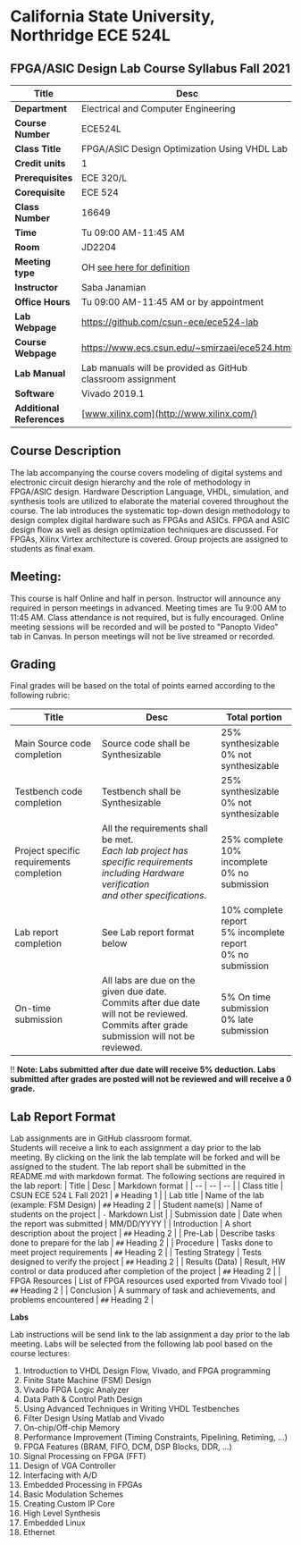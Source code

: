 # California State University, Northridge ECE 524L
## FPGA/ASIC Design Lab Course Syllabus Fall 2021

| Title |  Desc |
| -- | -- |
| **Department** | Electrical and Computer Engineering |
| **Course Number** | ECE524L |
| **Class Title** | FPGA/ASIC Design Optimization Using VHDL Lab |
| **Credit units** | 1 |
| **Prerequisites** | ECE 320/L |
| **Corequisite** | ECE 524 |
| **Class Number** | 16649 |
| **Time** | Tu 09:00 AM-11:45 AM |
| **Room** | JD2204 |
| **Meeting type** | OH [see here for definition](https://catalog.csun.edu/policies/online-course-designations/) |
| **Instructor** | Saba Janamian |
| **Office Hours** | Tu 09:00 AM-11:45 AM or by appointment |
| **Lab Webpage** | https://github.com/csun-ece/ece524-lab |
| **Course Webpage** | https://www.ecs.csun.edu/~smirzaei/ece524.html |
| **Lab Manual** | Lab manuals will be provided as GitHub classroom assignment |
| **Software** | Vivado 2019.1 |
| **Additional References** | [www.xilinx.com](http://www.xilinx.com/) |

## Course Description

The lab accompanying the course covers modeling of digital systems and electronic circuit design hierarchy and the role of methodology in FPGA/ASIC design.  Hardware Description Language, VHDL, simulation, and synthesis tools are utilized to elaborate the material covered throughout the course. The lab introduces the systematic top-down design methodology to design complex digital hardware such as FPGAs and ASICs.  FPGA and ASIC design flow as well as design optimization techniques are discussed.  For FPGAs, Xilinx Virtex architecture is covered. Group projects are assigned to students as final exam.

## Meeting:

This course is half Online and half in person. Instructor will announce any required in person meetings in advanced.
Meeting times are Tu 9:00 AM to 11:45 AM. Class attendance is not required, but is fully encouraged.
Online meeting sessions will be recorded and will be posted to "Panopto Video" tab in Canvas.
In person meetings will not be live streamed or recorded.

## Grading

Final grades will be based on the total of points earned according to the following rubric:

| Title | Desc | Total portion |
| -- | -- | -- |
| Main Source code completion | Source code shall be Synthesizable | 25% synthesizable<br/> 0% not synthesizable | 
| Testbench code completion | Testbench shall be Synthesizable | 25% synthesizable<br/> 0% not synthesizable | 
| Project specific requirements completion | All the requirements shall be met.<br/>*Each lab project has specific requirements including Hardware verification<br/>and other specifications.*| 25% complete<br/> 10% incomplete </br> 0% no submission |
| Lab report completion | See Lab report format below | 10% complete report<br/> 5% incomplete report<br/> 0% no submission |
| On-time submission | All labs are due on the given due date.<br/>Commits after due date will not be reviewed.<br/>Commits after grade submission will not be reviewed. | 5% On time submission<br/> 0% late submission |

:bangbang: **Note: Labs submitted after due date will receive 5% deduction. Labs submitted after grades are posted will not be reviewed and will receive a 0 grade.**

## Lab Report Format

Lab assignments are in GitHub classroom format.  
Students will receive a link to each assignment a day prior to the lab meeting. By clicking on the link the lab template will be forked and will be assigned to the student.
The lab report shall be submitted in the README.md with markdown format.
The following sections are required in the lab report:
| Title | Desc | Markdown format |
| -- | -- | -- |
| Class title | CSUN ECE 524 L Fall 2021 | `#` Heading 1 |
| Lab title | Name of the lab (example: FSM Design) | `##` Heading 2 |
| Student name(s) | Name of students on the project | `-` Markdown List |
| Submission date | Date when the report was submitted | MM/DD/YYYY |
| Introduction | A short description about the project | `##` Heading 2 |
| Pre-Lab | Describe tasks done to prepare for the lab | `##`  Heading 2 |
| Procedure | Tasks done to meet project requirements | `##`  Heading 2 |
| Testing Strategy | Tests designed to verify the project | `##`  Heading 2 | 
| Results (Data) | Result, HW control or data produced after completion of the project |  `##`  Heading 2 | 
| FPGA Resources | List of FPGA resources used exported from Vivado tool |  `##`  Heading 2 | 
| Conclusion | A summary of task and achievements, and problems encountered | `##`  Heading 2 | 

**Labs**

Lab instructions will be send link to the lab assignment a day prior to the lab meeting. Labs will be selected from the following lab pool based on the course lectures:

1. Introduction to VHDL Design Flow, Vivado, and FPGA programming
2. Finite State Machine (FSM) Design
3. Vivado FPGA Logic Analyzer
4. Data Path &amp; Control Path Design
5. Using Advanced Techniques in Writing VHDL Testbenches
6. Filter Design Using Matlab and Vivado
7. On-chip/Off-chip Memory
8. Performance Improvement (Timing Constraints, Pipelining, Retiming, …)
9. FPGA Features (BRAM, FIFO, DCM, DSP Blocks, DDR, …)
10. Signal Processing on FPGA (FFT)
11. Design of VGA Controller
12. Interfacing with A/D
13. Embedded Processing in FPGAs
14. Basic Modulation Schemes
15. Creating Custom IP Core
16. High Level Synthesis
17. Embedded Linux
18. Ethernet
